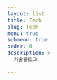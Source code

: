 ```yaml
---
layout: list
title: Tech
slug: Tech
menu: true
submenu: true
order: 8
description: >
  기술블로그

---
```

